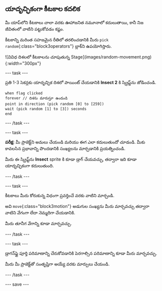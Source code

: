 ## యాదృచ్ఛికంగా కీటకాల కదలిక

<div style="display: flex; flex-wrap: wrap">
<div style="flex-basis: 200px; flex-grow: 1; margin-right: 15px;">
మీ యాప్‌లోని కీటకాలు చాలా వరకు ఊహాజనిత నమూనాలో కదులుతాయి, కానీ నిజ జీవితంలో వాటిని పట్టుకోవడం కష్టం. 

కీటకాన్ని మరింత సహజమైన రీతిలో తరలించడానికి మీరు `pick random`{:class="block3operators"} బ్లాక్‌ని ఉపయోగిస్తారు.
</div>
<div>
![వివిధ దిశలలో కీటకాలను చూపుతున్న Stage](images/random-movement.png){:width="300px"}
</div>
</div>

--- task ---

ప్రతి 1-3 సెకన్లకు యాదృచ్ఛిక దిశలో పాయింట్ చేయడానికి **Insect 2** కి స్క్రిప్ట్‌ను జోడించండి.

```blocks3
when flag clicked
forever // దిశను మారుస్తూ ఉండండి
point in direction (pick random [0] to [259])
wait (pick random [1] to [3]) seconds
end
```

--- /task ---

--- task ---

**పరీక్ష:** మీ ప్రాజెక్ట్‌ని అమలు చేయండి మరియు ఈగ ఎలా కదులుతుందో చూడండి. మీకు కావలసిన ప్రభావాన్ని పొందడానికి సంఖ్యలను మార్చడానికి ప్రయత్నించండి.

మీరు ఈ స్క్రిప్ట్‌ను **Insect** sprite కి కూడా డ్రాగ్ చేయవచ్చు, తద్వారా ఇది కూడా యాదృచ్ఛికంగా కదులుతుంది.

--- /task ---

--- task ---

కీటకాలు మీరు కోరుకున్న విధంగా ప్రవర్తించే వరకు వాటిని మార్చండి.

అవి `move`{:class="block3motion"} అడుగుల సంఖ్యను మీరు మార్చవచ్చు తద్వారా వాటిని వేగంగా లేదా నెమ్మదిగా చేయడానికి.

మీరు తూనీగ వేగాన్ని కూడా మార్చవచ్చు.

--- /task ---

--- task ---

డ్రాగన్‌ఫ్లై పూర్తి పరిమాణాన్ని చేరుకోవడానికి పెరగాల్సిన పరిమాణాన్ని కూడా మీరు మార్చవచ్చు.

మీరు మీ ప్రాజెక్ట్‌తో సంతృప్తిగా అయ్యే వరకు మార్పులు చేయండి.

--- /task ---

--- save ---
